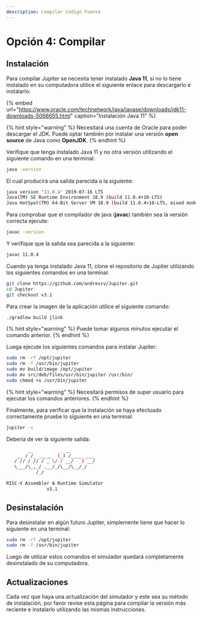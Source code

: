 ```yaml
---
description: Compilar Código Fuente
---
```


# Opción 4: Compilar

## Instalación

Para compilar Jupiter se necesita tener instalado **Java 11**, si no lo tiene instalado en su computadora utilice el siguiente enlace para descargarlo e instalarlo:

{% embed url="https://www.oracle.com/technetwork/java/javase/downloads/jdk11-downloads-5066655.html" caption="Instalación Java 11" %}

{% hint style="warning" %}
Necesitará una cuenta de Oracle para poder descargar el JDK. Puede optar también por instalar una versión **open source** de Java como **OpenJDK**.
{% endhint %}

Verifique que tenga instalado Java 11 y no otra versión utilizando el siguiente comando en una terminal:

```bash
java -version
```

El cual producirá una salida parecida a la siguiente:

```bash
java version "11.0.4" 2019-07-16 LTS
Java(TM) SE Runtime Environment 18.9 (build 11.0.4+10-LTS)
Java HotSpot(TM) 64-Bit Server VM 18.9 (build 11.0.4+10-LTS, mixed mode)
```

Para comprobar que el compilador de java \(**javac**\) también sea la versión correcta ejecute:

```bash
javac -version
```

Y verifique que la salida sea parecida a la siguiente:

```bash
javac 11.0.4
```

Cuando ya tenga instalado Java 11, clone el repositorio de Jupiter utilizando los siguientes comandos en una terminal:

```bash
git clone https://github.com/andrescv/Jupiter.git
cd Jupiter
git checkout v3.1
```

Para crear la imagen de la aplicación utilice el siguiente comando:

```bash
./gradlew build jlink
```

{% hint style="warning" %}
Puede tomar algunos minutos ejecutar el comando anterior.
{% endhint %}

Luega ejecute los siguientes comandos para instalar Jupiter:

```bash
sudo rm -rf /opt/jupiter
sudo rm -f /usr/bin/jupiter
sudo mv build/image /opt/jupiter
sudo mv src/deb/files/usr/bin/jupiter /usr/bin/
sudo chmod +x /usr/bin/jupiter
```

{% hint style="warning" %}
Necesitará permisos de super usuario para ejecutar los comandos anteriores.
{% endhint %}

Finalmente, para verificar que la instalación se haya efectuado correctamente pruebe lo siguiente en una terminal:

```bash
jupiter -v
```

Debería de ver la siguiente salida:

```bash
        __          _ __         
    __ / /_ _____  (_) /____ ____
   / // / // / _ \/ / __/ -_) __/
   \___/\_,_/ .__/_/\__/\__/_/
           /_/                   

RISC-V Assembler & Runtime Simulator
               v3.1
```

## Desinstalación

Para desinstalar en algún futuro Jupiter, simplemente tiene que hacer lo siguiente en una terminal:

```bash
sudo rm -rf /opt/jupiter
sudo rm -f /usr/bin/jupiter
```

Luego de utilizar estos comandos el simulador quedará completamente desinstalado de su computadora.

## Actualizaciones

Cada vez que haya una actualización del simulador y este sea su método de instalación, por favor revise esta página para compilar la versión más reciente e instalarlo utilizando las mismas instrucciones.

